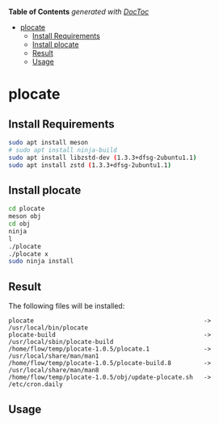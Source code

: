 <!-- START doctoc generated TOC please keep comment here to allow auto update -->
<!-- DON'T EDIT THIS SECTION, INSTEAD RE-RUN doctoc TO UPDATE -->
**Table of Contents**  *generated with [DocToc](https://github.com/thlorenz/doctoc)*

- [plocate](#plocate)
  - [Install Requirements](#install-requirements)
  - [Install plocate](#install-plocate)
  - [Result](#result)
  - [Usage](#usage)

<!-- END doctoc generated TOC please keep comment here to allow auto update -->




# plocate

## Install Requirements

```sh
sudo apt install meson
# sudo apt install ninja-build
sudo apt install libzstd-dev (1.3.3+dfsg-2ubuntu1.1)
sudo apt install zstd (1.3.3+dfsg-2ubuntu1.1)
```

## Install plocate

```sh
cd plocate
meson obj
cd obj
ninja
l
./plocate
./plocate x
sudo ninja install
```

## Result

The following files will be installed:

```
plocate                                               -> /usr/local/bin/plocate
plocate-build                                         -> /usr/local/sbin/plocate-build
/home/flow/temp/plocate-1.0.5/plocate.1               -> /usr/local/share/man/man1
/home/flow/temp/plocate-1.0.5/plocate-build.8         -> /usr/local/share/man/man8
/home/flow/temp/plocate-1.0.5/obj/update-plocate.sh   -> /etc/cron.daily
```

## Usage





